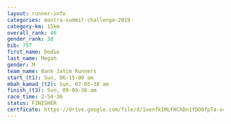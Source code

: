 ```yaml
---
layout: runner-info 
categories: mantra-summit-challenge-2019 
category-km: 15km 
overall_rank: 46
gender_rank: 38
bib: 757
first_name: Dodie
last_name: Megah
gender: M
team_name: Bank Jatim Runners
start_(t1): Sun, 06-15-00 am
mbah_kamad_(t2): Sun, 07-05-38 am
finish_(t3): Sun, 09-09-36 am
race_time: 2-54-36
status: FINISHER
certficate: https-//drive.google.com/file/d/1xenfkIMLFHChDn1fDO0fpTa-v4NxRT-L/view?usp=sharing
---
```

